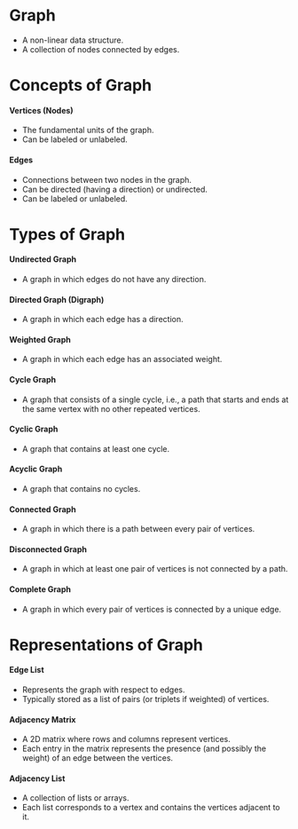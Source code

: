 # Graph
- A non-linear data structure.
- A collection of nodes connected by edges.

# Concepts of Graph

#### Vertices (Nodes)
- The fundamental units of the graph.
- Can be labeled or unlabeled.

#### Edges
- Connections between two nodes in the graph.
- Can be directed (having a direction) or undirected.
- Can be labeled or unlabeled.

# Types of Graph

#### Undirected Graph
- A graph in which edges do not have any direction.

#### Directed Graph (Digraph)
- A graph in which each edge has a direction.

#### Weighted Graph
- A graph in which each edge has an associated weight.

#### Cycle Graph
- A graph that consists of a single cycle, i.e., a path that starts and ends at the same vertex with no other repeated vertices.

#### Cyclic Graph
- A graph that contains at least one cycle.

#### Acyclic Graph
- A graph that contains no cycles.

#### Connected Graph
- A graph in which there is a path between every pair of vertices.

#### Disconnected Graph
- A graph in which at least one pair of vertices is not connected by a path.

#### Complete Graph
- A graph in which every pair of vertices is connected by a unique edge.

# Representations of Graph

#### Edge List
- Represents the graph with respect to edges.
- Typically stored as a list of pairs (or triplets if weighted) of vertices.

#### Adjacency Matrix
- A 2D matrix where rows and columns represent vertices.
- Each entry in the matrix represents the presence (and possibly the weight) of an edge between the vertices.

#### Adjacency List
- A collection of lists or arrays.
- Each list corresponds to a vertex and contains the vertices adjacent to it.
